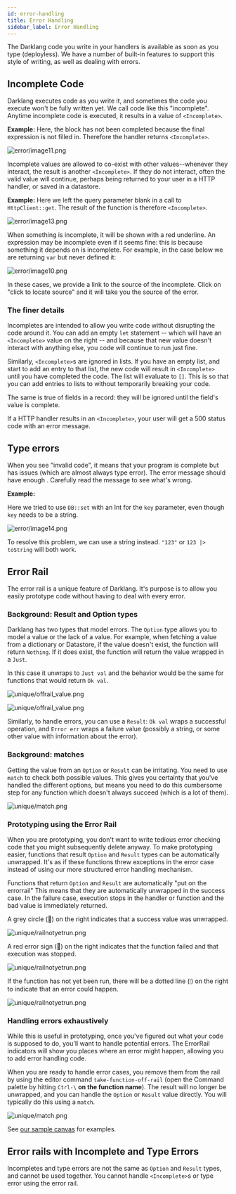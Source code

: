 ```yaml
---
id: error-handling
title: Error Handling
sidebar_label: Error Handling
---
```


The Darklang code you write in your handlers is available as soon as you type
(deployless). We have a number of built-in features to support this style of
writing, as well as dealing with errors.

## Incomplete Code

Darklang executes code as you write it, and sometimes the code you execute won't
be fully written yet. We call code like this "incomplete". Anytime incomplete
code is executed, it results in a value of `<Incomplete>`.

**Example:** Here, the block has not been completed because the final expression
is not filled in. Therefore the handler returns `<Incomplete>`.

![error/image11.png](/img/error/image11.png)

Incomplete values are allowed to co-exist with other values--whenever they
interact, the result is another `<Incomplete>`. If they do not interact, often
the valid value will continue, perhaps being returned to your user in a HTTP
handler, or saved in a datastore.

**Example:** Here we left the query parameter blank in a call to
`HttpClient::get`. The result of the function is therefore `<Incomplete>`.

![error/image13.png](/img/error/image13.png)

When something is incomplete, it will be shown with a red underline. An
expression may be incomplete even if it seems fine: this is because something it
depends on is incomplete. For example, in the case below we are returning `var`
but never defined it:

![error/image10.png](/img/error/image10.png)

In these cases, we provide a link to the source of the incomplete. Click on
"click to locate source" and it will take you the source of the error.

### The finer details

Incompletes are intended to allow you write code without disrupting the code
around it. You can add an empty `let` statement -- which will have an
`<Incomplete>` value on the right -- and because that new value doesn't interact
with anything else, you code will continue to run just fine.

Similarly, `<Incomplete>`s are ignored in lists. If you have an empty list, and
start to add an entry to that list, the new code will result in `<Incomplete>`
until you have completed the code. The list will evaluate to `[]`. This is so
that you can add entries to lists to without temporarily breaking your code.

The same is true of fields in a record: they will be ignored until the field's
value is complete.

If a HTTP handler results in an `<Incomplete>`, your user will get a 500 status
code with an error message.

## Type errors

When you see "invalid code", it means that your program is complete but has
issues (which are almost always type error). The error message should have
enough . Carefully read the message to see what's wrong.

**Example:**

Here we tried to use `DB::set` with an Int for the `key` parameter, even though
`key` needs to be a string.

![error/image14.png](/img/error/image14.png)

To resolve this problem, we can use a string instead. `"123"` or
`123 |> toString` will both work.

## Error Rail

The error rail is a unique feature of Darklang. It's purpose is to allow you
easily prototype code without having to deal with every error.

### Background: Result and Option types

Darklang has two types that model errors. The `Option` type allows you to model
a value or the lack of a value. For example, when fetching a value from a
dictionary or Datastore, if the value doesn't exist, the function will return
`Nothing`. If it does exist, the function will return the value wrapped in a
`Just`.

In this case it unwraps to `Just val` and the behavior would be the same for
functions that would return `Ok val`.

![unique/offrail_value.png](/img/unique/offrail_value.png)

![unique/offrail_value.png](/img/unique/offrail_error.png)

Similarly, to handle errors, you can use a `Result`: `Ok val` wraps a successful
operation, and `Error err` wraps a failure value (possibly a string, or some
other value with information about the error).

### Background: matches

Getting the value from an `Option` or `Result` can be irritating. You need to
use `match` to check both possible values. This gives you certainty that you've
handled the different options, but means you need to do this cumbersome step for
any function which doesn't always succeed (which is a lot of them).

![unique/match.png](/img/unique/match.png)

### Prototyping using the Error Rail

When you are prototyping, you don't want to write tedious error checking code
that you might subsequently delete anyway. To make prototyping easier, functions
that result `Option` and `Result` types can be automatically unwrapped. It's as
if these functions threw exceptions in the error case instead of using our more
structured error handling mechanism.

Functions that return `Option` and `Result` are automatically "put on the
errorrail" This means that they are automatically unwrapped in the success case.
In the failure case, execution stops in the handler or function and the bad
value is immediately returned.

A grey circle (🔘) on the right indicates that a success value was unwrapped.

![unique/railnotyetrun.png](/img/unique/errorrail_success.png)

A red error sign (🚫) on the right indicates that the function failed and that
execution was stopped.

![unique/railnotyetrun.png](/img/unique/errorrail_failure.png)

If the function has not yet been run, there will be a dotted line (⦙) on the
right to indicate that an error could happen.

![unique/railnotyetrun.png](/img/unique/railnotyetrun.png)

### Handling errors exhaustively

While this is useful in prototyping, once you've figured out what your code is
supposed to do, you'll want to handle potential errors. The ErrorRail indicators
will show you places where an error might happen, allowing you to add error
handling code.

When you are ready to handle error cases, you remove them from the rail by using
the editor command `take-function-off-rail` (open the Command palette by hitting
`Ctrl-\` **on the function name**). The result will no longer be unwrapped, and
you can handle the `Option` or `Result` value directly. You will typically do
this using a `match`.

![unique/match.png](/img/unique/match_just.png)

See [our sample canvas](https://darklang.com/a/sample-match) for examples.

## Error rails with Incomplete and Type Errors

Incompletes and type errors are not the same as `Option` and `Result` types, and
cannot be used together. You cannot handle `<Incomplete>`s or type error using
the error rail.

